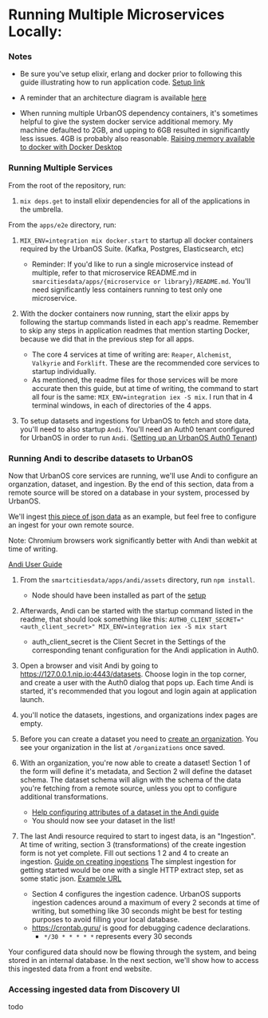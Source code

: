 # Running Multiple Microservices Locally:

### Notes

- Be sure you've setup elixir, erlang and docker prior to following this guide
  illustrating how to run application code. [Setup link](https://github.com/UrbanOS-Public/smartcitiesdata/wiki/Setup)

- A reminder that an architecture diagram is available [here](https://github.com/UrbanOS-Public/smartcitiesdata/blob/master/scdp_arch.png)

- When running multiple UrbanOS dependency containers, it's sometimes helpful to
  give the system docker service additional memory. My machine defaulted to 2GB,
  and upping to 6GB resulted in significantly less issues. 4GB is probably also
  reasonable. [Raising memory available to docker with Docker Desktop](https://forums.docker.com/t/how-to-increase-memory-size-that-is-available-for-a-docker-container/78483/2)

### Running Multiple Services

From the root of the repository, run:

1. `mix deps.get` to install elixir dependencies for all of the applications
   in the umbrella.

From the `apps/e2e` directory, run:

1. `MIX_ENV=integration mix docker.start` to startup all
   docker containers required by the UrbanOS Suite. (Kafka, Postgres, Elasticsearch, etc)

   - Reminder: If you'd like to run a single microservice instead of multiple,
     refer to that microservice README.md in `smarcitiesdata/apps/{microservice or library}/README.md`. You'll need significantly less containers running to test only
     one microservice.

1. With the docker containers now running, start the elixir apps by following
   the startup commands listed in each app's readme. Remember to skip any steps
   in application readmes that mention starting Docker, because we did that in the
   previous step for all apps.

   - The core 4 services at time of writing are: `Reaper`, `Alchemist`, `Valkyrie`
     and `Forklift`. These are the recommended core services to startup individually.
   - As mentioned, the readme files for those services will be more accurate then 
     this guide, but at time of writing, the command to start all four is the same: 
     `MIX_ENV=integration iex -S mix`. I run that in 4 terminal windows, in each of
     directories of the 4 apps.

1. To setup datasets and ingestions for UrbanOS to fetch and store data, you'll
   need to also startup `Andi`. You'll need an Auth0 tenant configured for UrbanOS
   in order to run `Andi`. ([Setting up an UrbanOS Auth0 Tenant](https://github.com/UrbanOS-Public/auth0-setup))

### Running Andi to describe datasets to UrbanOS

Now that UrbanOS core services are running, we'll use Andi to configure an
organzation, dataset, and ingestion. By the end of this section, data
from a remote source will be stored on a database in your system,
processed by UrbanOS.

We'll ingest [this piece of json data](https://github.com/bmitchinson/json-endpoint/blob/main/meters_ingestionA.json)
as an example, but feel free to configure an ingest for your own remote source.

Note: Chromium browsers work significantly better with Andi than webkit at time of writing.

[Andi User Guide](<https://github.com/UrbanOS-Public/smartcitiesdata/wiki/Data-Curator-Interface-(ANDI)-User-Manual>)

1. From the `smartcitiesdata/apps/andi/assets` directory, run `npm install`.

   - Node should have been installed as part of the [setup](https://github.com/UrbanOS-Public/smartcitiesdata/wiki/Setup)

1. Afterwards, Andi can be started with the startup command listed in the readme,
   that should look something like this: `AUTH0_CLIENT_SECRET="<auth_client_secret>" MIX_ENV=integration iex -S mix start`

   - auth_client_secret is the Client Secret in the Settings of the corresponding tenant configuration for the Andi application in Auth0.

1. Open a browser and visit Andi by going to https://127.0.0.1.nip.io:4443/datasets.
   Choose login in the top corner, and create a user with the Auth0
   dialog that pops up. Each time Andi is started, it's recommended that you logout
   and login again at application launch.

1. you'll notice the datasets, ingestions, and organizations index pages are empty.

1. Before you can create a dataset you need to [create an organization](<https://github.com/UrbanOS-Public/smartcitiesdata/wiki/Data-Curator-Interface-(ANDI)-User-Manual#managing-organizations>). You see your organization in
   the list at `/organizations` once saved.

1. With an organization, you're now able to create a dataset! Section 1 of the
   form will define it's metadata, and Section 2 will define the dataset schema. The
   dataset schema will align with the schema of the data you're fetching from a
   remote source, unless you opt to configure additional transformations.

   - [Help configuring attributes of a dataset in the Andi guide](<https://github.com/UrbanOS-Public/smartcitiesdata/wiki/Data-Curator-Interface-(ANDI)-User-Manual#creating--modifying-datasets>)
   - You should now see your dataset in the list!

1. The last Andi resource required to start to ingest data, is an "Ingestion". At
   time of writing, section 3 (transformations) of the create ingestion form is
   not yet complete. Fill out sections 1 2 and 4 to create an ingestion.
   [Guide on creating ingestions](<https://github.com/UrbanOS-Public/smartcitiesdata/wiki/Data-Curator-Interface-(ANDI)-User-Manual#creating--modifying-ingestions>)
   The simplest ingestion for getting started would be one with a single HTTP extract
   step, set as some static json.
   [Example URL](https://raw.githubusercontent.com/bmitchinson/json-endpoint/main/meters_ingestionA.json)

   - Section 4 configures the ingestion cadence. UrbanOS supports ingestion cadences
     around a maximum of every 2 seconds at time of writing, but something like 30
     seconds might be best for testing purposes to avoid filling your local database.
   - https://crontab.guru/ is good for debugging cadence declarations.
     - `*/30 * * * * *` represents every 30 seconds

Your configured data should now be flowing through the system, and being stored in an
internal database. In the next section, we'll show how to access this ingested
data from a front end website.

### Accessing ingested data from Discovery UI

todo
